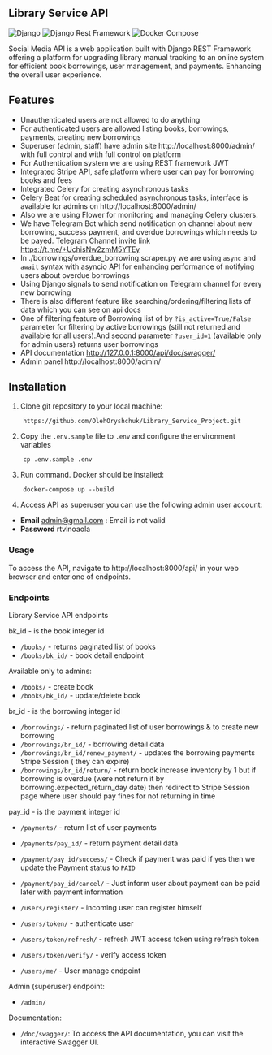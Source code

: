 ## Library Service API

![Django](https://img.shields.io/badge/Django-4.2.8-brightgreen.svg)
![Django Rest Framework](https://img.shields.io/badge/Django%20Rest%20Framework-3.14.0-blue.svg)
![Docker Compose](https://img.shields.io/badge/Docker%20Compose-2.22.0-brightgreen.svg)

Social Media API is a web application built with Django REST Framework offering a platform
for upgrading library manual tracking to an online system for efficient book borrowings, user 
management, and payments. Enhancing the overall user experience.

## Features
* Unauthenticated users are not allowed to do anything
* For authenticated users are allowed listing books, borrowings, payments,
  creating new borrowings
* Superuser (admin, staff) have admin site http://localhost:8000/admin/ with full control
    and with full control on platform
* For Authentication system we are using REST framework JWT
* Integrated Stripe API, safe platform where user can pay for borrowing books and fees
* Integrated Celery for creating asynchronous tasks
* Celery Beat for creating scheduled asynchronous tasks, interface is available
    for admins on http://localhost:8000/admin/
* Also we are using Flower for monitoring and managing Celery clusters.
* We have Telegram Bot which send notification on channel about new borrowing, success payment,
    and overdue borrowings which needs to be payed. Telegram Channel invite link
    https://t.me/+UchisNw2zmM5YTEy
* In ./borrowings/overdue_borrowing.scraper.py we are using `async` and `await` syntax with
    asyncio API for enhancing performance of notifying users about overdue borrowings
* Using Django signals to send notification on Telegram channel for every new borrowing
* There is also different feature like searching/ordering/filtering lists of data
    which you can see on api docs
* One of filtering feature of Borrowing list of by `?is_active=True/False` parameter for filtering
   by active borrowings (still not returned and available for all users).And second parameter
   `?user_id=1` (available only for admin users) returns user borrowings
* API documentation  http://127.0.0.1:8000/api/doc/swagger/
* Admin panel  http://localhost:8000/admin/

## Installation
1. Clone git repository to your local machine:
```
    https://github.com/OlehOryshchuk/Library_Service_Project.git
```
2. Copy the `.env.sample` file to `.env` and configure the environment variables
```
    cp .env.sample .env
```
3. Run command. Docker should be installed:
```
    docker-compose up --build
```
4. Access API as superuser you can use the following admin user account:

- **Email** admin@gmail.com : Email is not valid
- **Password** rtvlnoaola

### Usage
To access the API, navigate to http://localhost:8000/api/ in your web browser and enter one of endpoints.

### Endpoints
Library Service API endpoints 

bk_id - is the book integer id
- `/books/` - returns paginated list of books
- `/books/bk_id/` - book detail endpoint

Available only to admins:
- `/books/` - create book
- `/books/bk_id/` - update/delete book


br_id - is the borrowing integer id
- `/borrowings/` - return paginated list of user borrowings & to create new borrowing
- `/borrowings/br_id/` - borrowing detail data
- `/borrowings/br_id/renew_payment/` - updates the borrowing payments Stripe Session (
   they can expire)
- `/borrowings/br_id/return/` - return book increase inventory by 1 but if borrowing is 
  overdue (were not return it by borrowing.expected_return_day date) then redirect
  to Stripe Session page where user should pay fines for not returning in time

pay_id - is the payment integer id
- `/payments/` - return list of user payments
- `/payments/pay_id/` - return payment detail data
- `/payment/pay_id/success/` - Check if payment was paid if yes then we update the Payment
    status to `PAID`
- `/payment/pay_id/cancel/` - Just inform user about payment can be paid later with payment
    information

- `/users/register/` - incoming user can register himself
- `/users/token/` - authenticate user
- `/users/token/refresh/` - refresh JWT access token using refresh token
- `/users/token/verify/` - verify access token
- `/users/me/` - User manage endpoint

Admin (superuser) endpoint:
- `/admin/`

Documentation:
- `/doc/swagger/`: To access the API documentation, you can visit the interactive Swagger UI.
